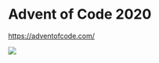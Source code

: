 # Advent of Code 2020
https://adventofcode.com/

![](https://media.giphy.com/media/F6OGeOgxHzgZO31NnM/giphy.gif)
